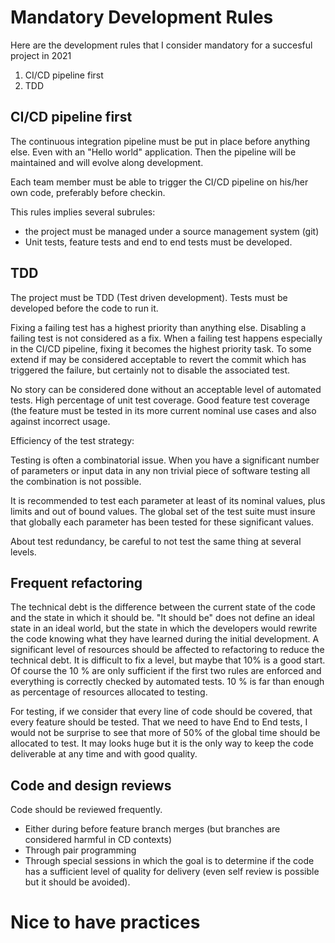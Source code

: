 # Mandatory Development Rules

Here are the development rules that I consider mandatory for a succesful project in 2021


1. CI/CD pipeline first
1. TDD

## CI/CD pipeline first

The continuous integration pipeline must be put in place before anything else. Even with an "Hello world" application. Then the pipeline will be maintained and will evolve along development.

Each team member must be able to trigger the CI/CD pipeline on his/her own code, preferably before checkin.

This rules implies several subrules:

* the project must be managed under a source management system (git)
* Unit tests, feature tests and end to end tests must be developed. 

## TDD

The project must be TDD (Test driven development). Tests must be developed before the code to run it.

Fixing a failing test has a highest priority than anything else. Disabling a failing test is not considered as a fix. When a failing test happens especially in the CI/CD pipeline, fixing it becomes the highest priority task. To some extend if may be considered acceptable to revert the commit  which has triggered the failure, but certainly not to disable the associated test.

No story can be considered done without an acceptable level of automated tests. High percentage of unit test coverage. Good feature test coverage (the feature must be tested in its more current nominal use cases and also against incorrect usage.

Efficiency of the test strategy:

Testing is often a combinatorial issue. When you have a significant number of parameters or input data in any non trivial piece of software testing all the combination is not possible.

It is recommended to test each parameter at least of its nominal values, plus limits and out of bound values. The global set of the test suite must insure that globally each parameter has been tested for these significant values.

About test redundancy, be careful to not test the same thing at several levels.

 

## Frequent refactoring

The technical debt is the difference between the current state of the code and the state in which it should be. "It should be" does not define an ideal state in an ideal world, but the state in which the developers would rewrite the code knowing what they have learned during the initial development. A significant level of resources should be affected to refactoring to reduce the technical debt. It is difficult to fix a level, but maybe that 10% is a good start. Of course the 10 % are only sufficient if the first two rules are enforced and everything is correctly checked by automated tests. 10 % is far than enough as percentage of resources allocated to testing.

For testing, if we consider that every line of code should be covered, that every feature should be tested. That we need to have End to End tests, I would not be surprise to see that more of 50% of the global time should be allocated to test. It may looks huge but it is the only way to keep the code deliverable at any time and with good quality.

## Code and design reviews

Code should be reviewed frequently.

* Either during before feature branch merges (but branches are considered harmful in CD contexts)
* Through pair programming
* Through special sessions in which the goal is to determine if the code has a sufficient level of quality for delivery (even self review is possible but it should be avoided).



# Nice to have practices 

